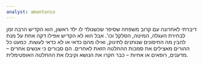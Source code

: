 ```yaml
---
analyst: amantonio
---
```


דיברתי לאחרונה עם קרוב משפחה שסיפר שכשנולד לו ילד ראשון, הוא הקדיש הרבה זמן לבחירת העגלה, המיטה, הסלקל וכו'. אבל הוא לא הקדיש אפילו דקה אחת על מנת להבין מה החיסונים שנותנים לתינוק, ואילו מהם כדאי או לא כדאי לעשות. כמעט כל ההורים מאצילים את סמכות ההחלטה הזאת לאחרים. הם סבורים כי אנשים אחרים – מדענים, רופאים או אחיות – כבר חקרו את הנושא וקיבלו את ההחלטה האופטימלית.
